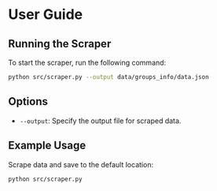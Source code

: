 # User Guide

## Running the Scraper

To start the scraper, run the following command:

```bash
python src/scraper.py --output data/groups_info/data.json
```

## Options

- `--output`: Specify the output file for scraped data.

## Example Usage

Scrape data and save to the default location:

```bash
python src/scraper.py
```
    